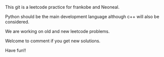 This git is a leetcode practice for frankobe and Neoneal. 

Python should be the main development language although c++ will also be considered.

We are working on old and new leetcode problems.

Welcome to comment if you get new solutions. 

Have fun!!
